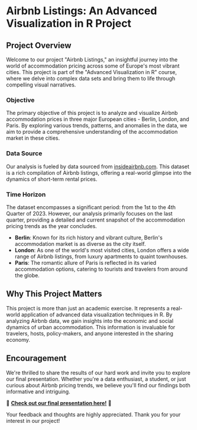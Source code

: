# Airbnb Listings: An Advanced Visualization in R Project

## Project Overview

Welcome to our project "Airbnb Listings," an insightful journey into the world of accommodation pricing across some of Europe's most vibrant cities. This project is part of the "Advanced Visualization in R" course, where we delve into complex data sets and bring them to life through compelling visual narratives.

### Objective

The primary objective of this project is to analyze and visualize Airbnb accommodation prices in three major European cities - Berlin, London, and Paris. By exploring various trends, patterns, and anomalies in the data, we aim to provide a comprehensive understanding of the accommodation market in these cities.

### Data Source

Our analysis is fueled by data sourced from [insideairbnb.com](http://insideairbnb.com/). This dataset is a rich compilation of Airbnb listings, offering a real-world glimpse into the dynamics of short-term rental prices.

### Time Horizon

The dataset encompasses a significant period: from the 1st to the 4th Quarter of 2023. However, our analysis primarily focuses on the last quarter, providing a detailed and current snapshot of the accommodation pricing trends as the year concludes.

- **Berlin**: Known for its rich history and vibrant culture, Berlin's accommodation market is as diverse as the city itself.
- **London**: As one of the world's most visited cities, London offers a wide range of Airbnb listings, from luxury apartments to quaint townhouses.
- **Paris**: The romantic allure of Paris is reflected in its varied accommodation options, catering to tourists and travelers from around the globe.

## Why This Project Matters

This project is more than just an academic exercise. It represents a real-world application of advanced data visualization techniques in R. By analyzing Airbnb data, we gain insights into the economic and social dynamics of urban accommodation. This information is invaluable for travelers, hosts, policy-makers, and anyone interested in the sharing economy.

## Encouragement

We're thrilled to share the results of our hard work and invite you to explore our final presentation. Whether you're a data enthusiast, a student, or just curious about Airbnb pricing trends, we believe you'll find our findings both informative and intriguing. 

🌟 **[Check out our final presentation here!](https://drive.google.com/file/d/1wGy_xGmGkvTKM-fsSeoV8ZWnlGvoXenJ/view?usp=sharing)** 🌟

Your feedback and thoughts are highly appreciated. Thank you for your interest in our project!
